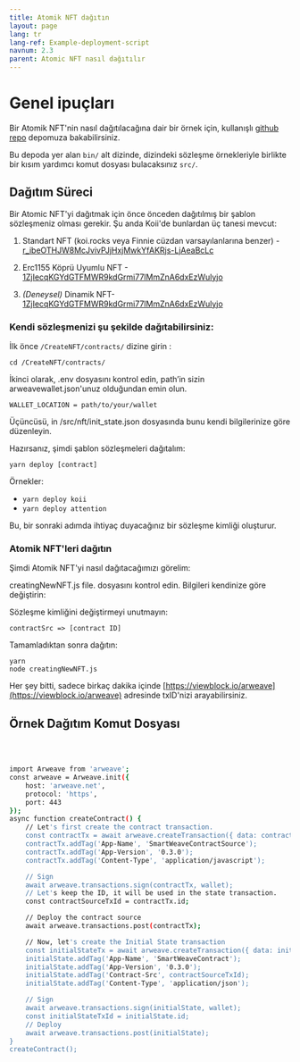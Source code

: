 ```yaml
---
title: Atomik NFT dağıtın
layout: page
lang: tr
lang-ref: Example-deployment-script
navnum: 2.3
parent: Atomic NFT nasıl dağıtılır
---
```


# Genel ipuçları

Bir Atomik NFT'nin nasıl dağıtılacağına dair bir örnek için, kullanışlı [github repo](https://github.com/atomic-nfts/standard) depomuza bakabilirsiniz.

Bu depoda yer alan `bin/` alt dizinde, dizindeki sözleşme örnekleriyle birlikte bir kısım yardımcı komut dosyası bulacaksınız `src/`.

## Dağıtım Süreci

Bir Atomic NFT'yi dağıtmak için önce önceden dağıtılmış bir şablon sözleşmeniz olması gerekir. Şu anda Koii'de bunlardan üç tanesi mevcut:

1. Standart NFT (koi.rocks veya Finnie cüzdan varsayılanlarına benzer) - [r_ibeOTHJW8McJvivPJjHxjMwkYfAKRjs-LjAeaBcLc](https://viewblock.io/arweave/tx/r_ibeOTHJW8McJvivPJjHxjMwkYfAKRjs-LjAeaBcLc)

2. Erc1155 Köprü Uyumlu NFT - [1ZjIecqKGYdGTFMWR9kdGrmi77lMmZnA6dxEzWulyjo](https://viewblock.io/arweave/tx/1ZjIecqKGYdGTFMWR9kdGrmi77lMmZnA6dxEzWulyjo)

3. _(Deneysel)_ Dinamik NFT- [1ZjIecqKGYdGTFMWR9kdGrmi77lMmZnA6dxEzWulyjo](https://viewblock.io/arweave/tx/1ZjIecqKGYdGTFMWR9kdGrmi77lMmZnA6dxEzWulyjo)

### Kendi sözleşmenizi şu şekilde dağıtabilirsiniz:

İlk önce `/CreateNFT/contracts/` dizine girin :

```
cd /CreateNFT/contracts/
```

İkinci olarak, .env dosyasını kontrol edin, path’in sizin arweavewallet.json'unuz olduğundan emin olun.

```
WALLET_LOCATION = path/to/your/wallet
```

Üçüncüsü, in /src/nft/init_state.json dosyasında bunu kendi bilgilerinize göre düzenleyin.

Hazırsanız, şimdi şablon sözleşmeleri dağıtalım:

```
yarn deploy [contract]
```

Örnekler:

- `yarn deploy koii`
- `yarn deploy attention`

Bu, bir sonraki adımda ihtiyaç duyacağınız bir sözleşme kimliği oluşturur.

### Atomik NFT'leri dağıtın

Şimdi Atomik NFT'yi nasıl dağıtacağımızı görelim:

creatingNewNFT.js file. dosyasını kontrol edin. Bilgileri kendinize göre değiştirin:

Sözleşme kimliğini değiştirmeyi unutmayın:

```
contractSrc => [contract ID]

```

Tamamladıktan sonra dağıtın:

```
yarn
node creatingNewNFT.js
```

Her şey bitti, sadece birkaç dakika içinde [https://viewblock.io/arweave](https://viewblock.io/arweave) adresinde txID'nizi arayabilirsiniz.

## Örnek Dağıtım Komut Dosyası

<br>

```bash

import Arweave from 'arweave';
const arweave = Arweave.init({
    host: 'arweave.net',
    protocol: 'https',
    port: 443
});
async function createContract() {
    // Let's first create the contract transaction.
    const contractTx = await arweave.createTransaction({ data: contractSource }, wallet);
    contractTx.addTag('App-Name', 'SmartWeaveContractSource');
    contractTx.addTag('App-Version', '0.3.0');
    contractTx.addTag('Content-Type', 'application/javascript');

    // Sign
    await arweave.transactions.sign(contractTx, wallet);
    // Let's keep the ID, it will be used in the state transaction.
    const contractSourceTxId = contractTx.id;

    // Deploy the contract source
    await arweave.transactions.post(contractTx);

    // Now, let's create the Initial State transaction
    const initialStateTx = await arweave.createTransaction({ data: initialState }, wallet);
    initialState.addTag('App-Name', 'SmartWeaveContract');
    initialState.addTag('App-Version', '0.3.0');
    initialState.addTag('Contract-Src', contractSourceTxId);
    initialState.addTag('Content-Type', 'application/json');

    // Sign
    await arweave.transactions.sign(initialState, wallet);
    const initialStateTxId = initialState.id;
    // Deploy
    await arweave.transactions.post(initialState);
}
createContract();

```
